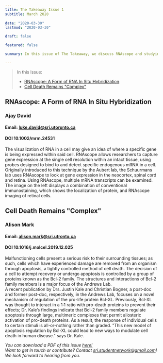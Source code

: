 ```yaml
---
title: The Takeaway Issue 1
subtitle: March 2020 
 
date: "2020-03-30"
lastmod: "2020-03-30"

draft: false

featured: false

summary: In this issue of The Takeaway, we discuss RNAscope and studying cell death by the protein Bcl-XL!

---
```

>In this Issue:
> - [RNAscope: A Form of RNA In Situ Hybridization](#RNAscope-a-form-of-rna-in-situ-hybridization)  
> - [Cell Death Remains "Complex"](#cell-death-remains-complex)


## **RNAscope: A Form of RNA In Situ Hybridization**
### Ajay David
#### Email: luke.david@sri.utoronto.ca
#### DOI 10.1002/mrm.24531

The visualization of RNA in a cell may give an idea of where a specific gene is being
expressed within said cell. RNAscope allows researchers to capture gene expression at
the single cell resolution within an intact tissue, using probes designed to bind to and
detect specific endogenous mRNA in a cell.  
Originally introduced to this technique by the Aubert lab, the Schuurmans lab uses
RNAscope to look at gene expression in the neocortex, spinal cord and retina. Using
RNAscope, multiple mRNA transcripts can be examined. The image on the left displays a
combination of conventional immunostaining, which shows the localization of protein,
and RNAscope imaging of retinal cells.


## **Cell Death Remains "Complex"**
### Alison Mark
#### Email: alison.mark@sri.utronto.ca
#### DOI 10.1016/j.molcel.2019.12.025

Malfunctioning cells present a serious risk to their surrounding tissues; as such,
cells which have experienced damage are removed from an organism through
apoptosis, a tightly controlled method of cell death. The decision of a cell to
attempt recovery or undergo apoptosis is controlled by a group of proteins known
as the Bcl-2 family. The structures and interactions of Bcl-2 family members is a
major focus of the Andrews Lab.  
A recent publication by Drs. Justin Kale and Christian Bogner, a post-doc and
former post-doc, respectively, in the Andrews Lab, focuses on a novel mechanism of
regulation of the pro-life protein Bcl-XL. Previously, Bcl-XL was thought to interact
in a 1:1 ratio with pro-death proteins to prevent their effects; Dr. Kale’s findings
indicate that Bcl-2 family members regulate apoptosis through large, multimeric
complexes that permit allosteric activation of pro-death proteins. As a result, the
response of individual cells to certain stimuli is all-or-nothing rather than graded.
"This new model of apoptosis regulation by Bcl-XL could lead to new ways to
modulate cell death in human disease." says Dr. Kale.

*You can download a PDF of this issue [here!](https://drive.google.com/file/d/1LaYm7Q7mhWUOCdlne_Bq076tA6-ps2O4/view?usp=sharing)*  
*Want to get in touch or contribute? Contact sri.studentnetwork@gmail.com! We look forward to hearing from you.*
